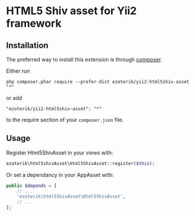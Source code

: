 HTML5 Shiv asset for Yii2 framework
===============================

Installation
------------

The preferred way to install this extension is through [composer](http://getcomposer.org/download/).

Either run

```
php composer.phar require --prefer-dist ezoterik/yii2-html5shiv-asset "*"
```

or add

```
"ezoterik/yii2-html5shiv-asset": "*"
```

to the require section of your `composer.json` file.


Usage
-----

Register Html5ShivAsset in your *views* with:
 ```php
 ezoterik\html5shivAsset\Html5ShivAsset::register($this);
 ```

Or set a dependancy in your AppAsset with:
 ```php
 public $depends = [
     // ...
     'ezoterik\html5ShivAsset\Html5ShivAsset',
     // ...
 ];
 ```